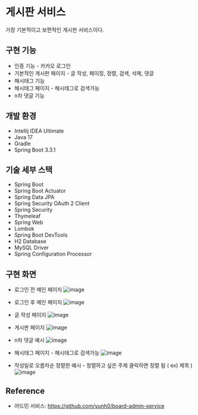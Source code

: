 # 게시판 서비스

가장 기본적이고 보편적인 게시판 서비스이다.

## 구현 기능

* 인증 기능 - 카카오 로그인
* 기본적인 게시판 페이지 - 글 작성, 페이징, 정렬, 검색, 삭제, 댓글
* 해시태그 기능
* 해시태그 페이지 - 해시태그로 검색가능
* n차 댓글 기능

## 개발 환경

* Intellij IDEA Ultimate
* Java 17
* Gradle
* Spring Boot 3.3.1

## 기술 세부 스택

* Spring Boot
* Spring Boot Actuator
* Spring Data JPA
* Spring Security OAuth 2 Client
* Spring Security
* Thymeleaf
* Spring Web
* Lombok
* Spring Boot DevTools
* H2 Database
* MySQL Driver
* Spring Configuration Processor

## 구현 화면

* 로그인 전 메인 페이지
![image](https://github.com/user-attachments/assets/b4d9dc1c-d306-4fdd-b5cc-ff64b6e27832)

* 로그인 후 메인 페이지
![image](https://github.com/user-attachments/assets/70412ead-394a-4904-9199-e7131542317f)

* 글 작성 페이지
![image](https://github.com/user-attachments/assets/97ff1cbe-9068-416a-97fc-0077909ae413)

* 게시판 페이지
![image](https://github.com/user-attachments/assets/26dfe2ae-ca2a-43a7-b95c-434a5748154f)

* n차 댓글 예시
![image](https://github.com/user-attachments/assets/4845093f-a565-4fcc-b57f-6cd5ccc1206f)

* 해시태그 페이지 - 해시태그로 검색가능
![image](https://github.com/user-attachments/assets/e3767000-1569-4ddb-b6d1-a00580797658)

* 작성일로 오름차순 정렬한 예시 - 정렬하고 싶은 주제 클릭하면 정렬 됨 ( ex) 제목 )
![image](https://github.com/user-attachments/assets/ff1db9d2-e666-4ee9-b3da-898ef6c92cff)

## Reference

* 어드민 서비스: https://github.com/yunh0/board-admin-service

